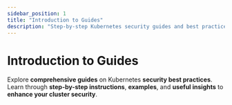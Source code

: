 ```yaml
---
sidebar_position: 1
title: "Introduction to Guides"
description: "Step-by-step Kubernetes security guides and best practices."
---
```


# Introduction to Guides

Explore **comprehensive guides** on Kubernetes **security best practices**. Learn through **step-by-step instructions**, **examples**, and **useful insights** to **enhance your cluster security**.

